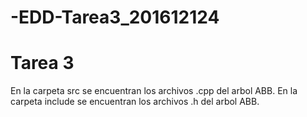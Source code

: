 # -EDD-Tarea3_201612124
# Tarea 3
 En la carpeta src se encuentran los archivos .cpp del arbol ABB.
 En la carpeta include se encuentran los archivos .h del arbol ABB.
